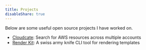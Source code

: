 ```yaml
---
title: Projects
disableShare: true
---
```


Below are some useful open source projects I have worked on.

- [Cloudcate](https://github.com/aviadhaham/cloudcate-service): Search for AWS resources across multiple accounts
- [Render Kit](https://github.com/orellazri/renderkit): A swiss army knife CLI tool for rendering templates
